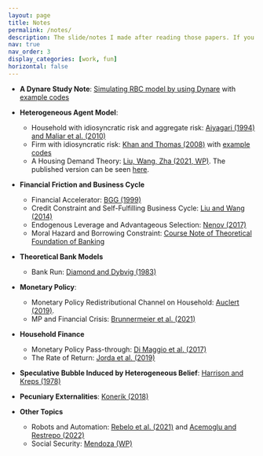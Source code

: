 ```yaml
---
layout: page
title: Notes
permalink: /notes/
description: The slide/notes I made after reading those papers. If you have any questions or find any typos, please email me!
nav: true
nav_order: 3
display_categories: [work, fun]
horizontal: false
---
```

- **A Dynare Study Note**: [Simulating RBC model by using Dynare](https://www.dropbox.com/scl/fi/kjjan3dqmbuzrpai3jkif/Dynare_tutorial.pdf?rlkey=om9svq98h74vp0z11wicescxo&dl=0) with [example codes](https://www.dropbox.com/scl/fo/22mmqve9rvvt3hmoe0l7g/AFp0wakYKnbQWXhJMN8roaM?rlkey=9f47o00pgdh3tbmtest5cb3zh&dl=0)

- **Heterogeneous Agent Model**:
  - Household with idiosyncratic risk and aggregate risk: [Aiyagari (1994) and Maliar et al. (2010)](https://www.dropbox.com/scl/fi/aqhu0d5492l4sx4vmad97/Aiyagari-1994-K-S-2010.pdf?rlkey=xk8jpgra71brqeip3ho1cahhx&dl=0)
  - Firm with idiosyncratic risk: [Khan and Thomas (2008)](https://www.dropbox.com/scl/fi/uzm7k3vpxmolldaapov1t/Khan-and-Thomas-2008.pdf?rlkey=4kl6x56osn5cbo9xe4dpu54c3&dl=0) with [example codes](https://www.dropbox.com/scl/fo/xl1zvj17prse0ubhzgzyy/AHl_6aSLQWdOoRi3CPlG8XQ?rlkey=e127c9hg0ic3d5y56bfko1n2f&dl=0)
  - A Housing Demand Theory: [Liu, Wang, Zha (2021, WP)](https://www.dropbox.com/scl/fi/kvbzdoqbxig86ussttiak/Liu-Wang-and-Zha-2021.pdf?rlkey=i9viji0qqgfdrtrwn5lq2hj2g&dl=0). The published version can be seen [here](https://www.sciencedirect.com/science/article/pii/S0022053122000746).

- **Financial Friction and Business Cycle**
  - Financial Accelerator: [BGG (1999)](https://www.dropbox.com/scl/fi/wh4nqwb4203fxrgy118wf/BGG.pdf?rlkey=tnkzu42qmzd06aeqwjcht0gve&dl=0)
  - Credit Constraint and Self-Fulfilling Business Cycle: [Liu and Wang (2014)](https://www.dropbox.com/scl/fi/7wesm43xpek5602bozu0g/Liu-and-Wang-2014.pdf?rlkey=uxxgigry1w2d18w7iiknn32m1&dl=0)
  - Endogenous Leverage and Advantageous Selection: [Nenov (2017)](https://www.dropbox.com/scl/fi/mjtr9h9odndris7mjw111/Nenov-2017.pdf?rlkey=fdpzatee5oio2xreymf1u5si1&dl=0)
  - Moral Hazard and Borrowing Constraint: [Course Note of Theoretical Foundation of Banking](https://www.dropbox.com/scl/fi/5urxkkvq8rourbm3qu6i9/1_MM-theorem-and-borrowing-constraint.pdf?rlkey=jbcmdt7kf7l7uofso4deqqcit&dl=0)
 
- **Theoretical Bank Models**
  -  Bank Run: [Diamond and Dybvig (1983)](https://www.dropbox.com/scl/fi/2onisbrq6n8z63f4rqdwv/Diamond-Dyvbig-1983.pdf?rlkey=en2hr1f73h4xwobegx14o2k81&dl=0)

- **Monetary Policy**:
  - Monetary Policy Redistributional Channel on Household: [Auclert (2019)](https://www.dropbox.com/scl/fi/mvmdhkyae1m3ho088r5jm/Auclert-2019.pdf?rlkey=wr6fvozbq5uquydgy8rcpt8ph&dl=0).
  - MP and Financial Crisis: [Brunnermeier et al. (2021)](https://www.dropbox.com/scl/fi/yx6mb0yyku62xxs810odr/Brunnermeier-et-al.-2021.pdf?rlkey=3034wib26z2e2qo4x2i8d99gt&dl=0)

- **Household Finance**
  - Monetary Policy Pass-through: [Di Maggio et al. (2017)](https://www.dropbox.com/scl/fi/brcjlw6lg3mwfx434ic9s/Di-Maggio-et-al.-2017.pdf?rlkey=3b590zokp617n36r63rbyq9lb&dl=0)
  - The Rate of Return: [Jorda et al. (2019)](https://www.dropbox.com/scl/fi/wq5en69y40lkr01icpgp1/Jorda-et-al.-2019.pdf?rlkey=b8m66f1tj7ibexx36961oaf8f&dl=0)
 
- **Speculative Bubble Induced by Heterogeneous Belief**: [Harrison and Kreps (1978)](https://www.dropbox.com/scl/fi/evxf7apswe6xjoonhbcd1/Harrison-and-Kreps-1978.pdf?rlkey=hvpgrks13ocbki1r34zbheam7&dl=0)

- **Pecuniary Externalities**: [Konerik (2018)](https://www.dropbox.com/scl/fi/t8ybqsbs3cdl4nikh7q5c/Konerik-2018.pdf?rlkey=lzm82dl19t7qs4q6ioh588ar5&dl=0)

- **Other Topics**
  - Robots and Automation: [Rebelo et al. (2021)](https://www.dropbox.com/scl/fi/cp16j52oplu7ru618kj2u/Rebelo-et-al-2021.pdf?rlkey=x0hcud8utbptqmzaz3sdxv3ac&dl=0) and [Acemoglu and Restrepo (2022)](https://www.dropbox.com/scl/fi/tey0wdeasc0dvr2ty58wm/Acemoglu-and-Restrepo-2022.pdf?rlkey=5t2qoq33safsg3iab7c1394a9&dl=0)
  - Social Security: [Mendoza (WP)](https://www.dropbox.com/scl/fi/kihq1xwfw75t5hkr27vtr/Mendoza.pdf?rlkey=hwoyp0iig5poh883ecnq9njrx&dl=0)
